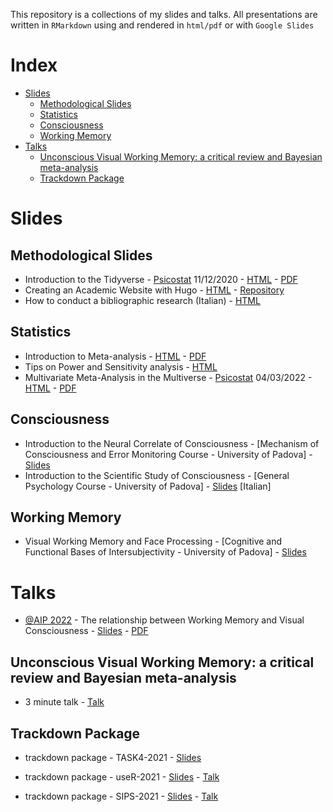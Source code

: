 This repository is a collections of my slides and talks. All presentations are written in `RMarkdown` using and rendered in `html/pdf` or with `Google Slides`

# Index

<!-- MarkdownTOC -->

- [Slides](#slides)
	- [Methodological Slides](#methodological-slides)
	- [Statistics](#statistics)
	- [Consciousness](#consciousness)
	- [Working Memory](#working-memory)
- [Talks](#talks)
	- [Unconscious Visual Working Memory: a critical review and Bayesian meta-analysis](#unconscious-visual-working-memory-a-critical-review-and-bayesian-meta-analysis)
	- [Trackdown Package](#trackdown-package)

<!-- /MarkdownTOC -->

# Slides

## Methodological Slides

* Introduction to the Tidyverse - [Psicostat](https://ip146179.psy.unipd.it/psicostat/web/index.html) 11/12/2020 - [HTML](tidyverse_presentation/tidyverse_presentation.html) - [PDF](tidyverse_presentation/tidyverse_presentation.pdf)
* Creating an Academic Website with Hugo - [HTML](https://filippogambarota.github.io/hugo_tutorial/#1) - [Repository](https://github.com/filippogambarota/hugo_tutorial)
* How to conduct a bibliographic research (Italian) - [HTML](bibresearch/bibresearch.html)

## Statistics

* Introduction to Meta-analysis - [HTML](meta_analysis_presentation/meta_analysis_presentation.html) - [PDF](meta_analysis_presentation/meta_analysis_presentation.pdf)
* Tips on Power and Sensitivity analysis - [HTML](socialneu_lab/lab_meeting_sensitivity/lab_meeting_sensitivity.html)
* Multivariate Meta-Analysis in the Multiverse - [Psicostat](https://ip146179.psy.unipd.it/psicostat/web/index.html) 04/03/2022 - [HTML](multivariate-meta_analysis/multivariate-multiverse.html) - [PDF](multivariate-meta_analysis/multivariate-multiverse.pdf)

## Consciousness

* Introduction to the Neural Correlate of Consciousness - [Mechanism of Consciousness and Error Monitoring Course - University of Padova] - [Slides](https://docs.google.com/presentation/d/1hRqtLqWsM4qi7SeMOmPYG1HsRrcnDrTzhluVk-neSB8/edit?usp=sharing)
* Introduction to the Scientific Study of Consciousness - [General Psychology Course - University of Padova] - [Slides](https://docs.google.com/presentation/d/1PdIhW8IfYUBBRST6MeLIUuLYAIC804Wt8sSdJKn2ZIg/edit?usp=sharing) [Italian]

## Working Memory

* Visual Working Memory and Face Processing - [Cognitive and Functional Bases of Intersubjectivity - University of Padova] - [Slides](https://docs.google.com/presentation/d/1qVY2WTcfNNQgXm92dcw1jd8wPkSU4N267HcSWYNEVB0/edit#slide=id.gc96481fd19_0_343)

# Talks

- [@AIP 2022](http://www.aipass.org/xxx-congresso-aip-plenario-padova-27-30-settembre-2022) - The relationship between Working Memory and Visual Consciousness - [Slides](https://docs.google.com/presentation/d/1tl_iAEJQrMEUTUJe8jWasOXmTtK8Jn70JOETVQIj6u0/edit#slide=id.g155cf4ac025_0_65) - [PDF](AIP-2022/AIP-2022.pdf)

## Unconscious Visual Working Memory: a critical review and Bayesian meta-analysis

- 3 minute talk - [Talk](https://youtu.be/saINoKK5XLY)

## Trackdown Package

* trackdown package - TASK4-2021 - [Slides](trackdown/trackdown_task4/trackdown_task4.html)

* trackdown package - useR-2021 - [Slides](trackdown/trackdown_useR/trackdown_user.html) - [Talk](trackdown/trackdown_useR/talk_user.mp4)

* trackdown package - SIPS-2021 - [Slides](trackdown/trackdown_sips/trackdown_sips.html) - [Talk](trackdown/trackdown_sips/talk_sips.mp4)
